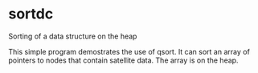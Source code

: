 # sortdc
Sorting of a data structure on the heap

This simple program demostrates the use of qsort.
It can sort an array of pointers to nodes that contain satellite data.
The array is on the heap.
